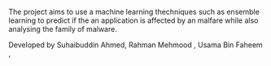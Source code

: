 The  project aims to use a machine learning thechniques such  as ensemble learning to predict if the an application is affected by an malfare while also analysing the family of malware. 

Developed by 
  Suhaibuddin Ahmed,
  Rahman Mehmood ,
  Usama Bin Faheem ,
